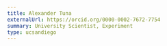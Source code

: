 ```yaml
---
title: Alexander Tuna
externalUrl: https://orcid.org/0000-0002-7672-7754
summary: University Scientist, Experiment
type: ucsandiego
---
```

